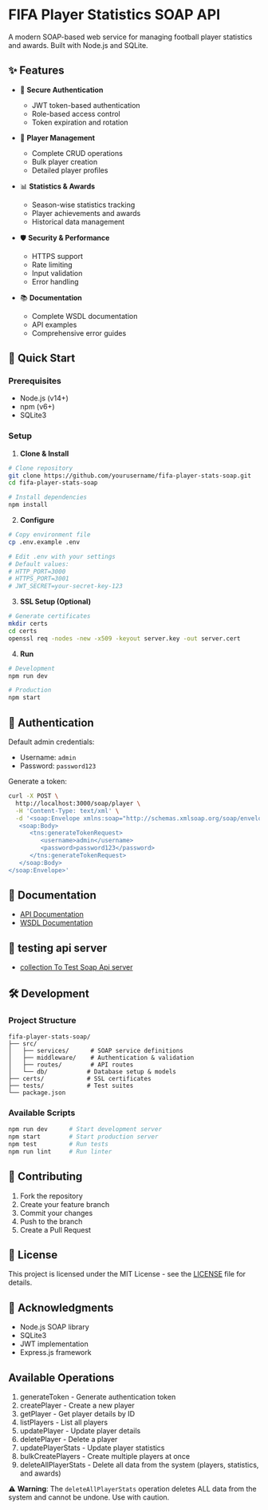 # FIFA Player Statistics SOAP API

A modern SOAP-based web service for managing football player statistics and awards. Built with Node.js and SQLite.

## ✨ Features

- 🔐 **Secure Authentication**

  - JWT token-based authentication
  - Role-based access control
  - Token expiration and rotation

- 👥 **Player Management**

  - Complete CRUD operations
  - Bulk player creation
  - Detailed player profiles

- 📊 **Statistics & Awards**

  - Season-wise statistics tracking
  - Player achievements and awards
  - Historical data management

- 🛡️ **Security & Performance**

  - HTTPS support
  - Rate limiting
  - Input validation
  - Error handling

- 📚 **Documentation**
  - Complete WSDL documentation
  - API examples
  - Comprehensive error guides

## 🚀 Quick Start

### Prerequisites

- Node.js (v14+)
- npm (v6+)
- SQLite3

### Setup

1. **Clone & Install**

```bash
# Clone repository
git clone https://github.com/yourusername/fifa-player-stats-soap.git
cd fifa-player-stats-soap

# Install dependencies
npm install
```

2. **Configure**

```bash
# Copy environment file
cp .env.example .env

# Edit .env with your settings
# Default values:
# HTTP_PORT=3000
# HTTPS_PORT=3001
# JWT_SECRET=your-secret-key-123
```

3. **SSL Setup (Optional)**

```bash
# Generate certificates
mkdir certs
cd certs
openssl req -nodes -new -x509 -keyout server.key -out server.cert
```

4. **Run**

```bash
# Development
npm run dev

# Production
npm start
```

## 🔑 Authentication

Default admin credentials:

- Username: `admin`
- Password: `password123`

Generate a token:

```bash
curl -X POST \
  http://localhost:3000/soap/player \
  -H 'Content-Type: text/xml' \
  -d '<soap:Envelope xmlns:soap="http://schemas.xmlsoap.org/soap/envelope/" xmlns:tns="http://example.com/player-service">
   <soap:Body>
      <tns:generateTokenRequest>
         <username>admin</username>
         <password>password123</password>
      </tns:generateTokenRequest>
   </soap:Body>
</soap:Envelope>'
```

## 📖 Documentation

- [API Documentation](./API_DOCUMENTATION.md)
- [WSDL Documentation](./src/services/player.wsdl)

## 🧪 testing api server

- [collection To Test Soap Api server](./test-api/soaptest.postman_collection.json)

## 🛠️ Development

### Project Structure

```
fifa-player-stats-soap/
├── src/
│   ├── services/      # SOAP service definitions
│   ├── middleware/    # Authentication & validation
│   ├── routes/        # API routes
│   └── db/           # Database setup & models
├── certs/            # SSL certificates
├── tests/            # Test suites
└── package.json
```

### Available Scripts

```bash
npm run dev      # Start development server
npm start        # Start production server
npm test         # Run tests
npm run lint     # Run linter
```

## 🤝 Contributing

1. Fork the repository
2. Create your feature branch
3. Commit your changes
4. Push to the branch
5. Create a Pull Request

## 📝 License

This project is licensed under the MIT License - see the [LICENSE](LICENSE) file for details.

## 🙏 Acknowledgments

- Node.js SOAP library
- SQLite3
- JWT implementation
- Express.js framework

## Available Operations

1. generateToken - Generate authentication token
2. createPlayer - Create a new player
3. getPlayer - Get player details by ID
4. listPlayers - List all players
5. updatePlayer - Update player details
6. deletePlayer - Delete a player
7. updatePlayerStats - Update player statistics
8. bulkCreatePlayers - Create multiple players at once
9. deleteAllPlayerStats - Delete all data from the system (players, statistics, and awards)

⚠️ **Warning**: The `deleteAllPlayerStats` operation deletes ALL data from the system and cannot be undone. Use with caution.
